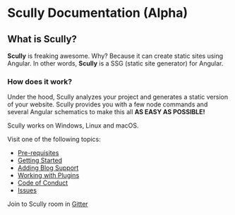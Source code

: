 # Scully Documentation (Alpha) 

## What is Scully?

**Scully** is freaking awesome. Why? Because it can create static sites using Angular.
In other words, **Scully** is a SSG (static site generator) for Angular.  

### How does it work?

Under the hood, Scully analyzes your project and generates a static version of your website. Scully provides you with 
a few node commands and several Angular schematics to make this all __AS EASY AS POSSIBLE!__
  
Scully works on Windows, Linux and macOS.

Visit one of the following topics:

- [Pre-requisites](pre-requisites.md)
- [Getting Started](getting-started.md)
- [Adding Blog Support](blog.md)
- [Working with Plugins](plugins.md)
- [Code of Conduct](CODE_OF_CONDUCT.md)
- [Issues](issues.md)


Join to Scully room in [Gitter](https://gitter.im/scullyio/community)
